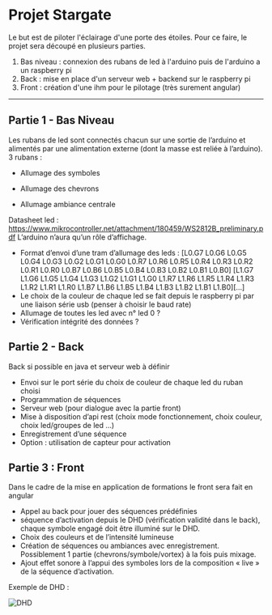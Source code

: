 **Projet Stargate**
=

Le but est de piloter l'éclairage d'une porte des étoiles.
Pour ce faire, le projet sera découpé en plusieurs parties.

1. Bas niveau : connexion des rubans de led à l'arduino puis de l'arduino a un raspberry pi
2. Back : mise en place d'un serveur web + backend sur le raspberry pi
3. Front : création d'une ihm pour le pilotage (très surement angular)

-----------

Partie 1 - Bas Niveau
--

Les rubans de led sont connectés chacun sur une sortie de l’arduino et alimentés par une alimentation externe (dont la masse est reliée à l’arduino). 
3 rubans :

- Allumage des symboles

- Allumage des chevrons

- Allumage ambiance centrale

Datasheet led : https://www.mikrocontroller.net/attachment/180459/WS2812B_preliminary.pdf
L’arduino n’aura qu’un rôle d’affichage.

- Format d’envoi d’une tram d’allumage des leds : [L0.G7 L0.G6 L0.G5 L0.G4 L0.G3 L0.G2 L0.G1 L0.G0 L0.R7 L0.R6 L0.R5 L0.R4 L0.R3 L0.R2 L0.R1 L0.R0 L0.B7 L0.B6 L0.B5 L0.B4 L0.B3 L0.B2 L0.B1 L0.B0] [L1.G7 L1.G6 L1.G5 L1.G4 L1.G3 L1.G2 L1.G1 L1.G0 L1.R7 L1.R6 L1.R5 L1.R4 L1.R3 L1.R2 L1.R1 L1.R0 L1.B7 L1.B6 L1.B5 L1.B4 L1.B3 L1.B2 L1.B1 L1.B0][…] 
- Le choix de la couleur de chaque led se fait depuis le raspberry pi par une liaison série usb (penser à choisir le baud rate)
- Allumage de toutes les led avec n° led 0 ?
- Vérification intégrité des données ? 

Partie 2 - Back 
--
Back si possible en java et serveur web à définir

- Envoi sur le port série du choix de couleur de chaque led du ruban choisi
- Programmation de séquences 
- Serveur web (pour dialogue avec la partie front)
- Mise à disposition d’api rest (choix mode fonctionnement, choix couleur, choix led/groupes de led …)
- Enregistrement d’une séquence
- Option : utilisation de capteur pour activation

Partie 3 : Front
-
Dans le cadre de la mise en application de formations le front sera fait en angular

- Appel au back pour jouer des séquences prédéfinies 
- séquence d’activation depuis le DHD (vérification validité dans le back), chaque symbole engagé doit être illuminé sur le DHD.
- Choix des couleurs et de l’intensité lumineuse 
- Création de séquences ou ambiances avec enregistrement. Possiblement 1 partie (chevrons/symbole/vortex) à la fois puis mixage.
- Ajout effet sonore à l’appui des symboles lors de la composition « live » de la séquence d’activation.

Exemple de DHD :

![DHD](https://i.imgur.com/kqxS8XB.png "DHD")
